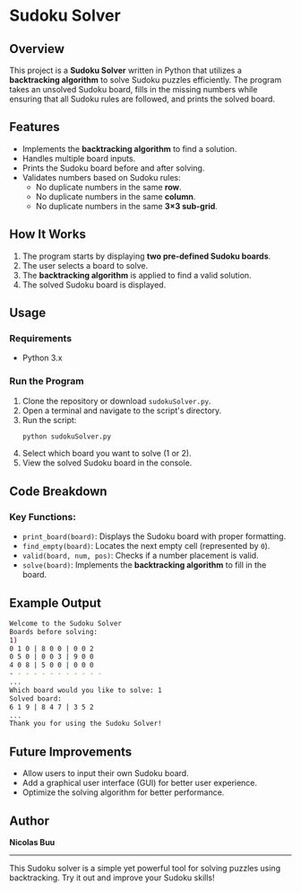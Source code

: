 # Sudoku Solver

## Overview
This project is a **Sudoku Solver** written in Python that utilizes a **backtracking algorithm** to solve Sudoku puzzles efficiently. The program takes an unsolved Sudoku board, fills in the missing numbers while ensuring that all Sudoku rules are followed, and prints the solved board.

## Features
- Implements the **backtracking algorithm** to find a solution.
- Handles multiple board inputs.
- Prints the Sudoku board before and after solving.
- Validates numbers based on Sudoku rules:
  - No duplicate numbers in the same **row**.
  - No duplicate numbers in the same **column**.
  - No duplicate numbers in the same **3×3 sub-grid**.

## How It Works
1. The program starts by displaying **two pre-defined Sudoku boards**.
2. The user selects a board to solve.
3. The **backtracking algorithm** is applied to find a valid solution.
4. The solved Sudoku board is displayed.

## Usage
### **Requirements**
- Python 3.x

### **Run the Program**
1. Clone the repository or download `sudokuSolver.py`.
2. Open a terminal and navigate to the script's directory.
3. Run the script:
   ```bash
   python sudokuSolver.py
4. Select which board you want to solve (1 or 2).
5. View the solved Sudoku board in the console.

## Code Breakdown
### **Key Functions:**
- `print_board(board)`: Displays the Sudoku board with proper formatting.
- `find_empty(board)`: Locates the next empty cell (represented by `0`).
- `valid(board, num, pos)`: Checks if a number placement is valid.
- `solve(board)`: Implements the **backtracking algorithm** to fill in the board.

## Example Output
```bash
Welcome to the Sudoku Solver
Boards before solving:
1)
0 1 0 | 8 0 0 | 0 0 2
0 5 0 | 0 0 3 | 9 0 0
4 0 8 | 5 0 0 | 0 0 0
- - - - - - - - - - - - 
...
Which board would you like to solve: 1
Solved board:
6 1 9 | 8 4 7 | 3 5 2
...
Thank you for using the Sudoku Solver!
```

## Future Improvements
- Allow users to input their own Sudoku board.
- Add a graphical user interface (GUI) for better user experience.
- Optimize the solving algorithm for better performance.

## Author
**Nicolas Buu**

---
This Sudoku solver is a simple yet powerful tool for solving puzzles using backtracking. Try it out and improve your Sudoku skills!
